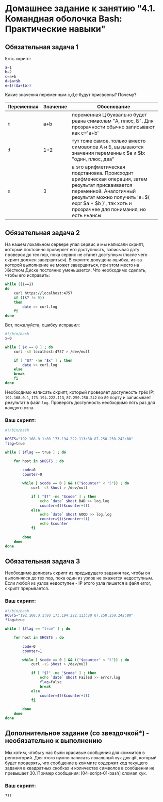 # Домашнее задание к занятию "4.1. Командная оболочка Bash: Практические навыки"

## Обязательная задача 1

Есть скрипт:
```bash
a=1
b=2
c=a+b
d=$a+$b
e=$(($a+$b))
```

Какие значения переменным c,d,e будут присвоены? Почему?

| Переменная  | Значение | Обоснование |
| ------------- | ------------- | ------------- |
| `c`  | a+b  | переменная Ц буквально будет равна символам "A, плюс, Б". Для прозрачности обычно записывают как с='a+b' |
| `d`  | 1+2  | тут тоже самое, только вместо симоволов А и Б, вызываются значения переменных $a и $b: "один, плюс, два" |
| `e`  | 3  | а это арифметическая подстановка. Происходит арифмеческая операция, затем результат присваивается переменной. Аналогичный результат можно получить  'e=$( expr $a + $b )', так хоть и прозрачнее для понимания, но есть ньансы |


## Обязательная задача 2
На нашем локальном сервере упал сервис и мы написали скрипт, который постоянно проверяет его доступность, записывая дату проверок до тех пор, пока сервис не станет доступным (после чего скрипт должен завершиться). В скрипте допущена ошибка, из-за которой выполнение не может завершиться, при этом место на Жёстком Диске постоянно уменьшается. Что необходимо сделать, чтобы его исправить:
```bash
while ((1==1)
do
	curl https://localhost:4757
	if (($? != 0))
	then
		date >> curl.log
	fi
done
```
Вот, пожалуйста, ошибку исправил:
```bash
#!/bin/bash
x=0

while [ $x == 0 ] ; do
	curl -sS localhost:4757 > /dev/null

	if [ "$?" -ne "$x" ] ; then
		date >> curl.log
	else
	break	
	fi
done
```

Необходимо написать скрипт, который проверяет доступность трёх IP: `192.168.0.1`, `173.194.222.113`, `87.250.250.242` по `80` порту и записывает результат в файл `log`. Проверять доступность необходимо пять раз для каждого узла.

### Ваш скрипт:
```bash
#!/bin/bash

HOSTS="192.168.0.1:80 173.194.222.113:80 87.250.250.242:80"
flag=true

while [ $flag == true ] ; do

	for host in $HOSTS ; do
	
		code=0
		counter=0

		while [ $code == 0 ] && (("$counter" < "5")) ; do
			curl -sS $host > /dev/null

			if [ "$?" -ne "$code" ] ; then
				echo `date` $host BAD >> log.log
				counter=$(($counter+1))
			else
				echo `date` $host GOOD >> log.log
				counter=$(($counter+1))
				echo $counter 
			fi
			
		done
	done
done
```

## Обязательная задача 3
Необходимо дописать скрипт из предыдущего задания так, чтобы он выполнялся до тех пор, пока один из узлов не окажется недоступным. Если любой из узлов недоступен - IP этого узла пишется в файл error, скрипт прерывается.

### Ваш скрипт:
```bash
#!/bin/bash
HOSTS="192.168.0.1:80 173.194.222.113:80 87.250.250.242:80"
flag=true

while [ $flag == "true" ] ; do

	for host in $HOSTS ; do
  
		code=0
		counter=1

		while [ $code == 0 ] && (("$counter" < "5")) ; do
			curl -sS $host > /dev/null

			if [ "$?" -ne "$code" ] ; then
				echo `date` $host Failed >> error.log
				flag=false
				break
			else
				counter=$(($counter+1)) 
			fi
			
		done
	done
done
```

## Дополнительное задание (со звездочкой*) - необязательно к выполнению

Мы хотим, чтобы у нас были красивые сообщения для коммитов в репозиторий. Для этого нужно написать локальный хук для git, который будет проверять, что сообщение в коммите содержит код текущего задания в квадратных скобках и количество символов в сообщении не превышает 30. Пример сообщения: \[04-script-01-bash\] сломал хук.

### Ваш скрипт:
```bash
???
```
